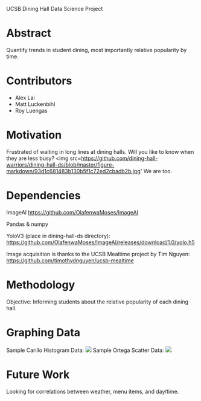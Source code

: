 UCSB Dining Hall Data Science Project

Abstract
==========
Quantify trends in student dining, most importantly relative popularity by time.

Contributors 
==========
-   Alex Lai
-   Matt Luckenbihl
-   Roy Luengas

Motivation
==========
Frustrated of waiting in long lines at dining halls. Will you like to know when they are less busy?
<img src=https://github.com/dining-hall-warriors/dining-hall-ds/blob/master/figure-markdown/93d1c681483b130b5f1c72ed2cbadb2b.jpg'       We are too.                                                                                                                          
                                                                                                                               
Dependencies
=============
ImageAI
https://github.com/OlafenwaMoses/ImageAI

Pandas & numpy

YoloV3 (place in dining-hall-ds directory):
https://github.com/OlafenwaMoses/ImageAI/releases/download/1.0/yolo.h5

Image acquisition is thanks to the UCSB Mealtime project by Tim Nguyen:
https://github.com/timothydnguyen/ucsb-mealtime

Methodology
==========
Objective: Informing students about the relative popularity of each dining hall.


Graphing Data
=============
Sample Carillo Histogram Data:
<img src ='https://github.com/dining-hall-warriors/dining-hall-ds/blob/master/figure-markdown/Figure_1.png'>
Sample Ortega Scatter Data:
<img src ='https://github.com/dining-hall-warriors/dining-hall-ds/blob/master/figure-markdown/Figure_4.png'>

Future Work
=============
Looking for correlations between weather, menu items, and day/time.




